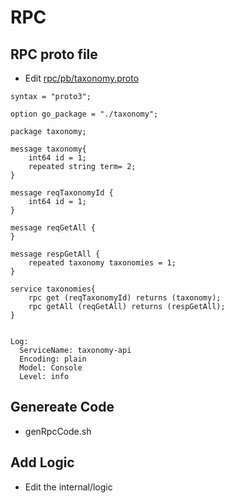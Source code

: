 # RPC

## RPC proto file

- Edit [rpc/pb/taxonomy.proto](https://github.com/jasonzou/archdesc-apis/blob/v0.1.2/app/taxonomy/cmd/rpc/pb/taxonomy.proto)

```
syntax = "proto3";

option go_package = "./taxonomy";

package taxonomy;

message taxonomy{
    int64 id = 1;
    repeated string term= 2;
}

message reqTaxonomyId {
    int64 id = 1;
}

message reqGetAll {
}

message respGetAll {
    repeated taxonomy taxonomies = 1;
}

service taxonomies{
    rpc get (reqTaxonomyId) returns (taxonomy);
    rpc getAll (reqGetAll) returns (respGetAll);
}


Log:
  ServiceName: taxonomy-api
  Encoding: plain
  Model: Console
  Level: info
```

## Genereate Code

- genRpcCode.sh

## Add Logic

- Edit the internal/logic
